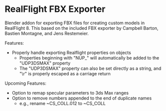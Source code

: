 # RealFlight FBX Exporter

Blender addon for exporting FBX files for creating custom models in
RealFlight 8. This based on the included FBX exporter by Campbell Barton,
Bastien Montagne, and Jens Restemeier.

Features:
* Properly handle exporting Realflight properties on objects
  * Properties beginning with "NUP_" will automatically be added to the
  "UDP3DSMAX" property
  * The "UDP3DSMAX" property can also be set directly as a string, and "\r"
  is properly escaped as a carriage return

Upcoming Features:
* Option to remap specular parameters to 3ds Max ranges
* Option to remove numbers appended to the end of duplicate names
	* e.g., rename ~CS_COLL.012 to ~CS_COLL
